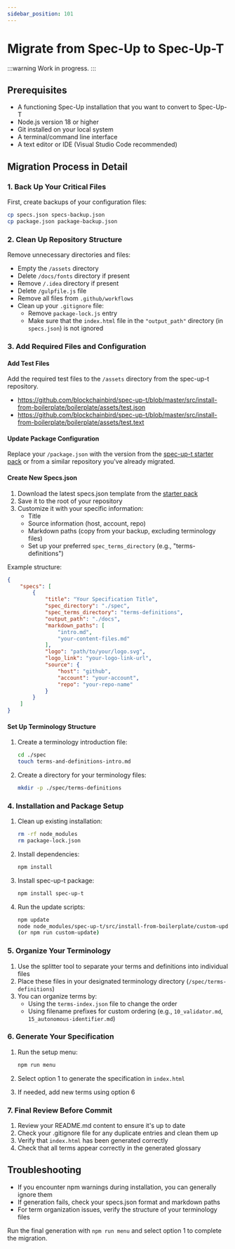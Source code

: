 ```yaml
---
sidebar_position: 101
---
```


# Migrate from Spec-Up to Spec-Up-T

:::warning
Work in progress.
:::

## Prerequisites

- A functioning Spec-Up installation that you want to convert to Spec-Up-T
- Node.js version 18 or higher
- Git installed on your local system
- A terminal/command line interface
- A text editor or IDE (Visual Studio Code recommended)

## Migration Process in Detail

### 1. Back Up Your Critical Files

First, create backups of your configuration files:
```bash
cp specs.json specs-backup.json
cp package.json package-backup.json
```

### 2. Clean Up Repository Structure

Remove unnecessary directories and files:
- Empty the `/assets` directory
- Delete `/docs/fonts` directory if present
- Remove `/.idea` directory if present
- Delete `/gulpfile.js` file
- Remove all files from `.github/workflows`
- Clean up your `.gitignore` file:
  - Remove `package-lock.js` entry
  - Make sure that the `index.html` file in the `"output_path"` directory (in `specs.json`) is not ignored

### 3. Add Required Files and Configuration

#### Add Test Files
Add the required test files to the `/assets` directory from the spec-up-t repository.
  - https://github.com/blockchainbird/spec-up-t/blob/master/src/install-from-boilerplate/boilerplate/assets/test.json
  - https://github.com/blockchainbird/spec-up-t/blob/master/src/install-from-boilerplate/boilerplate/assets/test.text

#### Update Package Configuration
Replace your `/package.json` with the version from the [spec-up-t starter pack](https://github.com/trustoverip/spec-up-t-starter-pack/blob/main/package.spec-up-t.json) or from a similar repository you've already migrated.

#### Create New Specs.json
1. Download the latest specs.json template from the [starter pack](https://github.com/trustoverip/spec-up-t-starter-pack/blob/main/spec-up-t-boilerplate/specs.json)
2. Save it to the root of your repository
3. Customize it with your specific information:
   - Title
   - Source information (host, account, repo)
   - Markdown paths (copy from your backup, excluding terminology files)
   - Set up your preferred `spec_terms_directory` (e.g., "terms-definitions")

Example structure:
```json
{
    "specs": [
        {
            "title": "Your Specification Title",
            "spec_directory": "./spec",
            "spec_terms_directory": "terms-definitions",
            "output_path": "./docs",
            "markdown_paths": [
                "intro.md",
                "your-content-files.md"
            ],
            "logo": "path/to/your/logo.svg",
            "logo_link": "your-logo-link-url",
            "source": {
                "host": "github",
                "account": "your-account",
                "repo": "your-repo-name"
            }
        }
    ]
}
```

#### Set Up Terminology Structure
1. Create a terminology introduction file:
   ```bash
   cd ./spec
   touch terms-and-definitions-intro.md
   ```
2. Create a directory for your terminology files:
   ```bash
   mkdir -p ./spec/terms-definitions
   ```

### 4. Installation and Package Setup

1. Clean up existing installation:
   ```bash
   rm -rf node_modules
   rm package-lock.json
   ```

2. Install dependencies:
   ```bash
   npm install
   ```

3. Install spec-up-t package:
   ```bash
   npm install spec-up-t
   ```

4. Run the update scripts:
   ```bash
   npm update
   node node_modules/spec-up-t/src/install-from-boilerplate/custom-update.js
   (or npm run custom-update)
   ```

### 5. Organize Your Terminology

1. Use the splitter tool to separate your terms and definitions into individual files
2. Place these files in your designated terminology directory (`/spec/terms-definitions`)
3. You can organize terms by:
   - Using the `terms-index.json` file to change the order
   - Using filename prefixes for custom ordering (e.g., `10_validator.md`, `15_autonomous-identifier.md`)

### 6. Generate Your Specification

1. Run the setup menu:
   ```bash
   npm run menu
   ```

2. Select option 1 to generate the specification in `index.html`
3. If needed, add new terms using option 6

### 7. Final Review Before Commit

1. Review your README.md content to ensure it's up to date
2. Check your .gitignore file for any duplicate entries and clean them up
3. Verify that `index.html` has been generated correctly
4. Check that all terms appear correctly in the generated glossary

## Troubleshooting

- If you encounter npm warnings during installation, you can generally ignore them
- If generation fails, check your specs.json format and markdown paths
- For term organization issues, verify the structure of your terminology files

Run the final generation with `npm run menu` and select option 1 to complete the migration.

